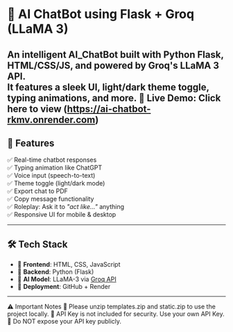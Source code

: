 # 💬 AI ChatBot using Flask + Groq (LLaMA 3)

An intelligent  AI_ChatBot built with Python Flask, HTML/CSS/JS, and powered by Groq's LLaMA 3 API.  
It features a sleek UI, light/dark theme toggle, typing animations, and more.
🚀 Live Demo: Click here to view (https://ai-chatbot-rkmv.onrender.com)
---
## 🌟 Features

✅ Real-time chatbot responses  
✅ Typing animation like ChatGPT  
✅ Voice input (speech-to-text)  
✅ Theme toggle (light/dark mode)  
✅ Export chat to PDF  
✅ Copy message functionality  
✅ Roleplay: Ask it to *"act like..."* anything  
✅ Responsive UI for mobile & desktop  

---
## 🛠️ Tech Stack 
- 🔹 **Frontend**: HTML, CSS, JavaScript  
- 🔹 **Backend**: Python (Flask)  
- 🔹 **AI Model**: LLaMA-3 via [Groq API](https://groq.com/)  
- 🔹 **Deployment**: GitHub + Render  
---
⚠️ Important Notes
📁 Please unzip templates.zip and static.zip to use the project locally.
🔐 API Key is not included for security. Use your own API Key.
🚫 Do NOT expose your API key publicly.











